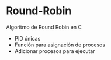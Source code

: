 # Round-Robin
Algoritmo de Round Robin en C
- PID únicas
- Función para asignación de procesos
- Adicionar procesos para ejecutar
